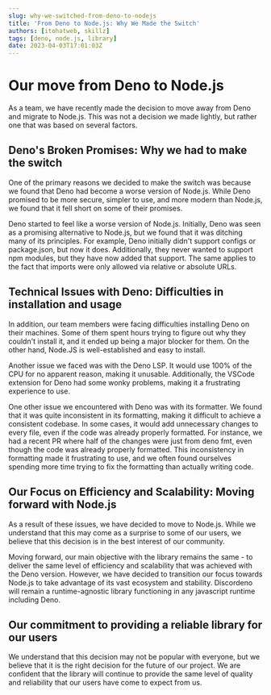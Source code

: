 ```yaml
---
slug: why-we-switched-from-deno-to-nodejs
title: 'From Deno to Node.js: Why We Made the Switch'
authors: [itohatweb, skillz]
tags: [deno, node.js, library]
date: 2023-04-03T17:01:03Z
---
```


# Our move from Deno to Node.js

As a team, we have recently made the decision to move away from Deno and migrate to Node.js. This was not a decision we made lightly, but rather one that was based on several factors.

<!-- truncate -->

## Deno's Broken Promises: Why we had to make the switch

One of the primary reasons we decided to make the switch was because we found that Deno had become a worse version of Node.js.
While Deno promised to be more secure, simpler to use, and more modern than Node.js, we found that it fell short on some of their promises.

Deno started to feel like a worse version of Node.js.
Initially, Deno was seen as a promising alternative to Node.js, but we found that it was ditching many of its principles.
For example, Deno initially didn't support configs or package.json, but now it does.
Additionally, they never wanted to support npm modules, but they have now added that support.
The same applies to the fact that imports were only allowed via relative or absolute URLs.

## Technical Issues with Deno: Difficulties in installation and usage

In addition, our team members were facing difficulties installing Deno on their machines.
Some of them spent hours trying to figure out why they couldn't install it, and it ended up being a major blocker for them.
On the other hand, Node.JS is well-established and easy to install.

Another issue we faced was with the Deno LSP. It would use 100% of the CPU for no apparent reason, making it unusable. Additionally, the VSCode extension for Deno had some wonky problems, making it a frustrating experience to use.

One other issue we encountered with Deno was with its formatter.
We found that it was quite inconsistent in its formatting, making it difficult to achieve a consistent codebase.
In some cases, it would add unnecessary changes to every file, even if the code was already properly formatted.
For instance, we had a recent PR where half of the changes were just from deno fmt, even though the code was already properly formatted.
This inconsistency in formatting made it frustrating to use, and we often found ourselves spending more time trying to fix the formatting than actually writing code.

## Our Focus on Efficiency and Scalability: Moving forward with Node.js

As a result of these issues, we have decided to move to Node.js.
While we understand that this may come as a surprise to some of our users, we believe that this decision is in the best interest of our community.

Moving forward, our main objective with the library remains the same - to deliver the same level of efficiency and scalability that was achieved with the Deno version.
However, we have decided to transition our focus towards Node.js to take advantage of its vast ecosystem and stability.
Discordeno will remain a runtime-agnostic library functioning in any javascript runtime including Deno.

## Our commitment to providing a reliable library for our users

We understand that this decision may not be popular with everyone, but we believe that it is the right decision for the future of our project.
We are confident that the library will continue to provide the same level of quality and reliability that our users have come to expect from us.
